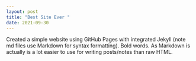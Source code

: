 ```yaml
---
layout: post
title: "Best Site Ever "
date: 2021-09-30
---
```


Created a simple website using GitHub Pages with integrated Jekyll (note md files use Markdown for syntax formatting). Bold words. As Markdown is actually is a lot easier to use for writing posts/notes than raw HTML.
